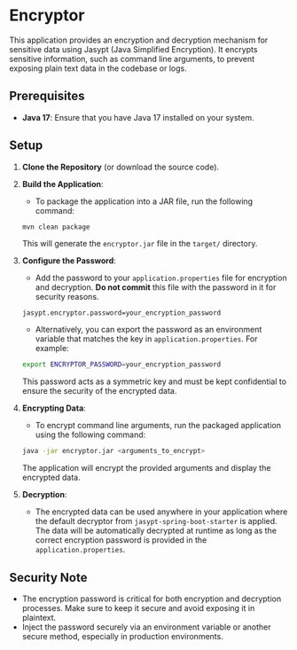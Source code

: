 # Encryptor

This application provides an encryption and decryption mechanism for sensitive data using Jasypt (Java Simplified
Encryption). It encrypts sensitive information, such as command line arguments, to prevent exposing plain text data in
the codebase or logs.

## Prerequisites

- **Java 17**: Ensure that you have Java 17 installed on your system.

## Setup

1. **Clone the Repository** (or download the source code).


2. **Build the Application**:
    - To package the application into a JAR file, run the following command:
    ```bash
    mvn clean package
    ```
   This will generate the `encryptor.jar` file in the `target/` directory.


3. **Configure the Password**:
   - Add the password to your `application.properties` file for encryption and decryption. **Do not commit** this file with the password in it for security reasons.
    ```properties
    jasypt.encryptor.password=your_encryption_password
    ```
   - Alternatively, you can export the password as an environment variable that matches the key in `application.properties`. For example:
    ```bash
    export ENCRYPTOR_PASSWORD=your_encryption_password
    ```
   This password acts as a symmetric key and must be kept confidential to ensure the security of the encrypted data.


4. **Encrypting Data**:
    - To encrypt command line arguments, run the packaged application using the following command:
    ```bash
    java -jar encryptor.jar <arguments_to_encrypt>
    ```
   The application will encrypt the provided arguments and display the encrypted data.


5. **Decryption**:
    - The encrypted data can be used anywhere in your application where the default decryptor
      from `jasypt-spring-boot-starter` is applied. The data will be automatically decrypted at runtime as long as the
      correct encryption password is provided in the `application.properties`.

## Security Note

- The encryption password is critical for both encryption and decryption processes. Make sure to keep it secure and
  avoid exposing it in plaintext.
- Inject the password securely via an environment variable or another secure method, especially in production
  environments.
